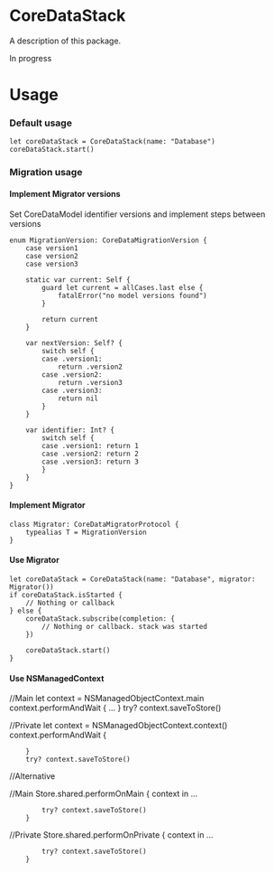 # CoreDataStack

A description of this package.

In progress

# Usage

### Default usage

    let coreDataStack = CoreDataStack(name: "Database")
    coreDataStack.start()
    
### Migration usage

#### Implement Migrator versions

Set CoreDataModel identifier versions and implement steps between versions

    enum MigrationVersion: CoreDataMigrationVersion {
        case version1
        case version2
        case version3
        
        static var current: Self {
            guard let current = allCases.last else {
                fatalError("no model versions found")
            }

            return current
        }
        
        var nextVersion: Self? {
            switch self {
            case .version1:
                return .version2
            case .version2:
                return .version3
            case .version3:
                return nil
            }
        }
        
        var identifier: Int? {
            switch self {
            case .version1: return 1
            case .version2: return 2
            case .version3: return 3
            }
        }
    }

#### Implement Migrator

    class Migrator: CoreDataMigratorProtocol {
        typealias T = MigrationVersion
    }

#### Use Migrator
    let coreDataStack = CoreDataStack(name: "Database", migrator: Migrator())
    if coreDataStack.isStarted {
        // Nothing or callback
    } else {
        coreDataStack.subscribe(completion: {
            // Nothing or callback. stack was started
        })
            
        coreDataStack.start()
    }
    
#### Use NSManagedContext

//Main
        let context = NSManagedObjectContext.main
        context.performAndWait {
            ...
        }
        try? context.saveToStore()    
        
//Private
        let context = NSManagedObjectContext.context()
        context.performAndWait {
            
        }
        try? context.saveToStore()  

//Alternative

//Main
        Store.shared.performOnMain { context in
            ...
            
            try? context.saveToStore()
        }
        
//Private
        Store.shared.performOnPrivate { context in
            ...
            
            try? context.saveToStore()
        }
        
        
